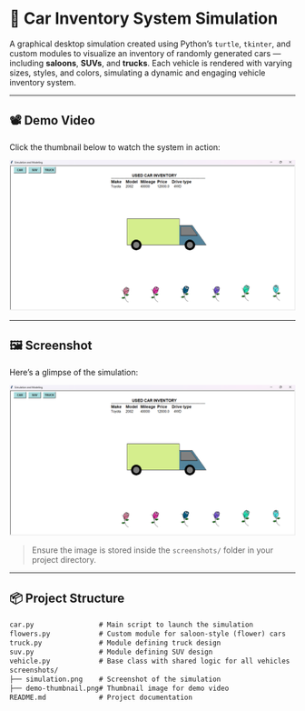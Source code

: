 # 🚗 Car Inventory System Simulation

A graphical desktop simulation created using Python’s `turtle`, `tkinter`, and custom modules to visualize an inventory of randomly generated cars — including **saloons**, **SUVs**, and **trucks**. Each vehicle is rendered with varying sizes, styles, and colors, simulating a dynamic and engaging vehicle inventory system.

---

## 📽️ Demo Video

Click the thumbnail below to watch the system in action:

[![Watch Demo](Screenshot%202025-05-28%20224633.png)](https://drive.google.com/file/d/1is38YtbzJasvvGFLT9VpASEQBwY7ypFD/view?usp=sharing)



---

## 🖼️ Screenshot

Here’s a glimpse of the simulation:

![Simulation Screenshot](Screenshot%202025-05-28%20224633.png)

> Ensure the image is stored inside the `screenshots/` folder in your project directory.

---

## 📦 Project Structure

```plaintext
car.py                # Main script to launch the simulation
flowers.py            # Custom module for saloon-style (flower) cars
truck.py              # Module defining truck design
suv.py                # Module defining SUV design
vehicle.py            # Base class with shared logic for all vehicles
screenshots/
├── simulation.png    # Screenshot of the simulation
├── demo-thumbnail.png# Thumbnail image for demo video
README.md             # Project documentation





 
